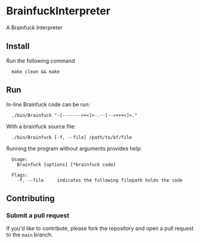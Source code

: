 # BrainfuckInterpreter
A Brainfuck Interpreter

## Install

Run the following command

```
  make clean && make
```

## Run

In-line Brainfuck code can be run:

```
  ./bin/Brainfuck "-[------->+<]>-.--[-->+++<]>."
```

With a brainfuck source file:

```
  ./bin/Brainfuck [-f, --file] /path/to/bf/file
```

Running the program without arguments provides help:

```
  Usage:
    Brainfuck [options] [*brainfuck code]

  Flags:
    -f, --file     indicates the following filepath holds the code
```

## Contributing
### Submit a pull request

If you'd like to contribute, please fork the repository and open a pull request to the `main` branch.
